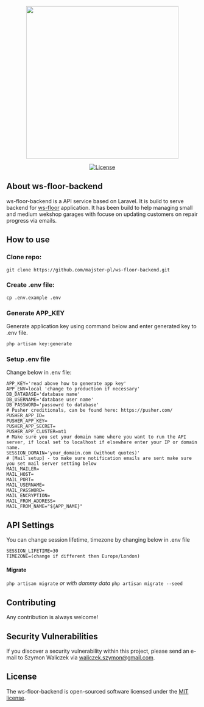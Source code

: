 <p align="center"><a href="https://ws-floor.waliczek.org" target="_blank"><img src="https://user-images.githubusercontent.com/5287607/133910770-3fe774f9-2cc0-4835-8191-6a6f679b9eb5.png" width="400"></a></p>

<p align="center">
<a href="https://opensource.org/licenses/MIT" target="_blank"><img src="https://img.shields.io/packagist/l/laravel/framework" alt="License"></a>
</p>

## About ws-floor-backend

ws-floor-backend is a API service based on Laravel. It is build to serve backend for [ws-floor](https://ws-floor.waliczek.org) application. It has been build to help managing small and medium wekshop garages with focuse on updating customers on repair progress via emails. 

## How to use
### Clone repo:
`git clone https://github.com/majster-pl/ws-floor-backend.git`

### Create .env file:
`cp .env.example .env`

### Generate APP_KEY
Generate application key using command below and enter generated key to .env file.

`php artisan key:generate` 

### Setup .env file

Change below in .env file:

	APP_KEY='read above how to generate app key'
	APP_ENV=local 'change to production if necessary'
	DB_DATABASE='database name'
	DB_USERNAME='database user name'
	DB_PASSWORD='passowrd to database'
	# Pusher creditionals, can be found here: https://pusher.com/
	PUSHER_APP_ID=
    PUSHER_APP_KEY=
	PUSHER_APP_SECRET=
	PUSHER_APP_CLUSTER=mt1
	# Make sure you set your domain name where you want to run the API server, if local set to localhost if elsewhere enter your IP or domain name.
	SESSION_DOMAIN='your_domain.com (without quotes)'
	# [Mail setup] - to make sure notification emails are sent make sure you set mail server setting below
	MAIL_MAILER=
	MAIL_HOST=
	MAIL_PORT=
	MAIL_USERNAME=
	MAIL_PASSWORD=
	MAIL_ENCRYPTION=
	MAIL_FROM_ADDRESS=
	MAIL_FROM_NAME="${APP_NAME}"

## API Settings
You can change session lifetime, timezone by changing below in .env file

    SESSION_LIFETIME=30
    TIMEZONE=(change if different then Europe/London)

#### Migrate
`php artisan migrate`
*or with dammy data*
`php artisan migrate --seed`



## Contributing

Any contribution is always welcome!

## Security Vulnerabilities

If you discover a security vulnerability within this project, please send an e-mail to Szymon Waliczek via [waliczek.szymon@gmail.com](mailto:waliczek.szymon@gmail.com).

## License

The ws-floor-backend is open-sourced software licensed under the [MIT license](https://opensource.org/licenses/MIT).
